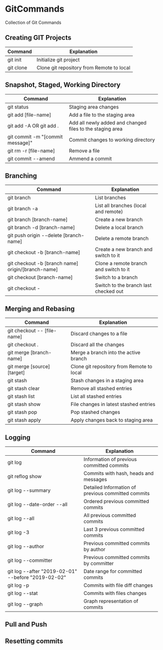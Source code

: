 # GitCommands
Collection of Git Commands

## <a name='git'>Creating GIT Projects</a>
|               Command                           |                             Explanation                   |
| ------------------------------------------------| ----------------------------------------------------------|
| git init                                        | Initialize git project                                    |
| git clone                                       | Clone git repository from Remote to local                 |

## <a name='snapshot'>Snapshot, Staged, Working Directory</a>
|               Command                           |                             Explanation                   |
| ------------------------------------------------| ----------------------------------------------------------|
| git status                                      | Staging area changes                                      |
| git add [file-name]                             | Add a file to the staging area                            |
| git add -A OR git add .                         | Add all newly added and changed files to the staging area |
| git commit -m "[commit message]"                | Commit changes to working directory                       |
| git rm -r [file-name]                           | Remove a file                                             |
| git commit --amend                              | Ammend a commit                                           |

## <a name='branching'>Branching</a>
|               Command                           |                             Explanation                   |
| ------------------------------------------------| ----------------------------------------------------------|
| git branch                                      | List branches                                             |
| git branch -a                                   | List all branches (local and remote)                      |
| git branch [branch-name]                        | Create a new branch                                       |
| git branch -d [branch-name]                     | Delete a local branch                                     |
| git push origin --delete [branch-name]          | Delete a remote branch                                    |
| git checkout -b [branch-name]                   | Create a new branch and switch to it                      |
| git checkout -b [branch name] origin/[branch-name]| Clone a remote branch and switch to it                  |
| git checkout [branch-name]                      | Switch to a branch                                        |
| git checkout -                                  | Switch to the branch last checked out                     |

## <a name='mergiing&rebasing'>Merging and Rebasing</a>
|               Command                           |                             Explanation                   |
| ------------------------------------------------| ----------------------------------------------------------|
| git checkout -- [file-name]                     | Discard changes to a file                                 |
| git checkout .                                  | Discard all the changes                                   |
| git merge [branch-name]                         | Merge a branch into the active branch                     |
| git merge [source] [target]                     | Clone git repository from Remote to local                 |
| git stash                                       | Stash changes in a staging area                           |
| git stash clear                                 | Remove all stashed entries                                |
| git stash list                                  | List all stashed entries                                  |
| git stash show                                  | File changes in latest stashed entries                    |
| git stash pop                                   | Pop stashed changes                                       |
| git stash apply                                 | Apply changes back to staging area                        |

## <a name='logging'>Logging</a>
|               Command                           |                             Explanation                   |
| ------------------------------------------------| ----------------------------------------------------------|
| git log                                         | Information of previous committed commits                 |
| git reflog show                                 | Commits with hash, heads and messages                     |
| git log --summary                               | Detailed Information of previous committed commits        |
| git log --date-order --all                      | Ordered previous committed commits                        |
| git log --all                                   | All previous committed commits                            |
| git log -3                                      | Last 3 previous committed commits                         |
| git log --author <name>                         | Previous committed commits by author                      |
| git log --committer <name>                      | Previous committed commits by committer                   |
| git log --after "2019-02-01" --before "2019-02-02"| Date range for committed commits                        |
| git log -p                                      | Commits with file diff changes                            |
| git log --stat                                  | Commits with files changes                                | 
| git log --graph                                 | Graph representation of commits                           |   

## <a name='pull&push'>Pull and Push</a>


## <a name='resetting'>Resetting commits</a>

